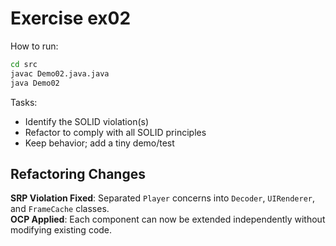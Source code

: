 # Exercise ex02

How to run:

```bash
cd src
javac Demo02.java.java
java Demo02
```

Tasks:

- Identify the SOLID violation(s)
- Refactor to comply with all SOLID principles
- Keep behavior; add a tiny demo/test

## Refactoring Changes

**SRP Violation Fixed**: Separated `Player` concerns into `Decoder`, `UIRenderer`, and `FrameCache` classes.  
**OCP Applied**: Each component can now be extended independently without modifying existing code.
